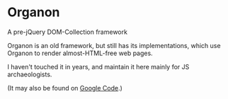 # Organon
A pre-jQuery DOM-Collection framework

Organon is an old framework, but still has its implementations, which use Organon to render almost-HTML-free web pages.

I haven't touched it in years, and maintain it here mainly for JS archaeologists.

(It may also be found on [Google Code](https://code.google.com/p/organon/).)
